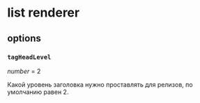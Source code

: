 # list renderer

## options

### `tagHeadLevel`

*number* = 2

Какой уровень заголовка нужно проставлять для релизов, по умолчанию равен 2.

